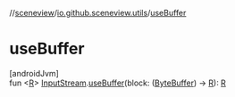 //[sceneview](../../index.md)/[io.github.sceneview.utils](index.md)/[useBuffer](use-buffer.md)

# useBuffer

[androidJvm]\
fun &lt;[R](use-buffer.md)&gt; [InputStream](https://developer.android.com/reference/kotlin/java/io/InputStream.html).[useBuffer](use-buffer.md)(block: ([ByteBuffer](https://developer.android.com/reference/kotlin/java/nio/ByteBuffer.html)) -&gt; [R](use-buffer.md)): [R](use-buffer.md)
